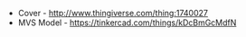 * Cover - http://www.thingiverse.com/thing:1740027
* MVS Model - https://tinkercad.com/things/kDcBmGcMdfN